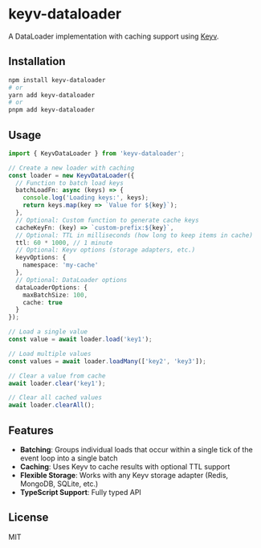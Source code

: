 # keyv-dataloader

A DataLoader implementation with caching support using [Keyv](https://github.com/jaredwray/keyv).

## Installation

```bash
npm install keyv-dataloader
# or
yarn add keyv-dataloader
# or
pnpm add keyv-dataloader
```

## Usage

```typescript
import { KeyvDataLoader } from 'keyv-dataloader';

// Create a new loader with caching
const loader = new KeyvDataLoader({
  // Function to batch load keys
  batchLoadFn: async (keys) => {
    console.log('Loading keys:', keys);
    return keys.map(key => `Value for ${key}`);
  },
  // Optional: Custom function to generate cache keys
  cacheKeyFn: (key) => `custom-prefix:${key}`,
  // Optional: TTL in milliseconds (how long to keep items in cache)
  ttl: 60 * 1000, // 1 minute
  // Optional: Keyv options (storage adapters, etc.)
  keyvOptions: {
    namespace: 'my-cache'
  },
  // Optional: DataLoader options
  dataLoaderOptions: {
    maxBatchSize: 100,
    cache: true
  }
});

// Load a single value
const value = await loader.load('key1');

// Load multiple values
const values = await loader.loadMany(['key2', 'key3']);

// Clear a value from cache
await loader.clear('key1');

// Clear all cached values
await loader.clearAll();
```

## Features

- **Batching**: Groups individual loads that occur within a single tick of the event loop into a single batch
- **Caching**: Uses Keyv to cache results with optional TTL support
- **Flexible Storage**: Works with any Keyv storage adapter (Redis, MongoDB, SQLite, etc.)
- **TypeScript Support**: Fully typed API

## License

MIT
